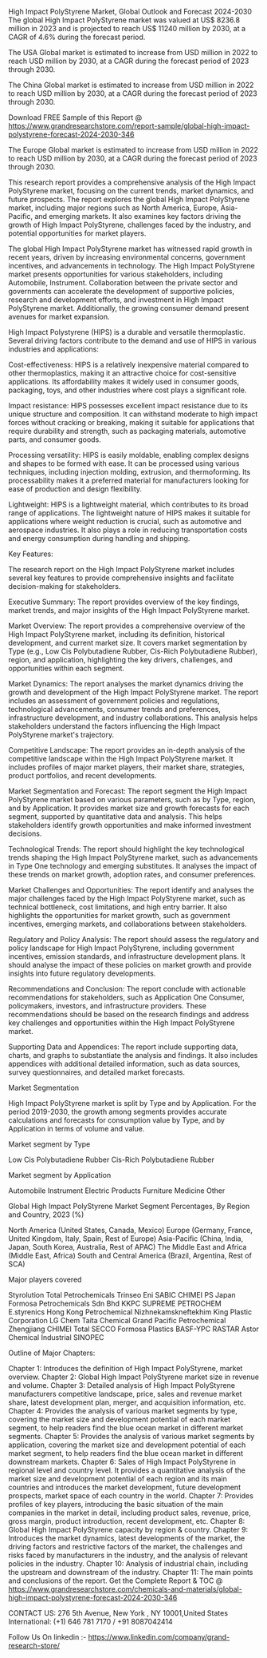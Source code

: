High Impact PolyStyrene Market, Global Outlook and Forecast 2024-2030
The global High Impact PolyStyrene market was valued at US$ 8236.8 million in 2023 and is projected to reach US$ 11240 million by 2030, at a CAGR of 4.6% during the forecast period.

The USA Global market is estimated to increase from USD million in 2022 to reach USD million by 2030, at a CAGR during the forecast period of 2023 through 2030.

The China Global market is estimated to increase from USD million in 2022 to reach USD million by 2030, at a CAGR during the forecast period of 2023 through 2030.

Download FREE Sample of this Report @ https://www.grandresearchstore.com/report-sample/global-high-impact-polystyrene-forecast-2024-2030-346

The Europe Global market is estimated to increase from USD million in 2022 to reach USD million by 2030, at a CAGR during the forecast period of 2023 through 2030.

This research report provides a comprehensive analysis of the High Impact PolyStyrene market, focusing on the current trends, market dynamics, and future prospects. The report explores the global High Impact PolyStyrene market, including major regions such as North America, Europe, Asia-Pacific, and emerging markets. It also examines key factors driving the growth of High Impact PolyStyrene, challenges faced by the industry, and potential opportunities for market players.

The global High Impact PolyStyrene market has witnessed rapid growth in recent years, driven by increasing environmental concerns, government incentives, and advancements in technology. The High Impact PolyStyrene market presents opportunities for various stakeholders, including Automobile, Instrument. Collaboration between the private sector and governments can accelerate the development of supportive policies, research and development efforts, and investment in High Impact PolyStyrene market. Additionally, the growing consumer demand present avenues for market expansion.

High Impact Polystyrene (HIPS) is a durable and versatile thermoplastic. Several driving factors contribute to the demand and use of HIPS in various industries and applications:

Cost-effectiveness: HIPS is a relatively inexpensive material compared to other thermoplastics, making it an attractive choice for cost-sensitive applications. Its affordability makes it widely used in consumer goods, packaging, toys, and other industries where cost plays a significant role.

Impact resistance: HIPS possesses excellent impact resistance due to its unique structure and composition. It can withstand moderate to high impact forces without cracking or breaking, making it suitable for applications that require durability and strength, such as packaging materials, automotive parts, and consumer goods.

Processing versatility: HIPS is easily moldable, enabling complex designs and shapes to be formed with ease. It can be processed using various techniques, including injection molding, extrusion, and thermoforming. Its processability makes it a preferred material for manufacturers looking for ease of production and design flexibility.

Lightweight: HIPS is a lightweight material, which contributes to its broad range of applications. The lightweight nature of HIPS makes it suitable for applications where weight reduction is crucial, such as automotive and aerospace industries. It also plays a role in reducing transportation costs and energy consumption during handling and shipping.

Key Features:

The research report on the High Impact PolyStyrene market includes several key features to provide comprehensive insights and facilitate decision-making for stakeholders.

Executive Summary: The report provides overview of the key findings, market trends, and major insights of the High Impact PolyStyrene market.

Market Overview: The report provides a comprehensive overview of the High Impact PolyStyrene market, including its definition, historical development, and current market size. It covers market segmentation by Type (e.g., Low Cis Polybutadiene Rubber, Cis-Rich Polybutadiene Rubber), region, and application, highlighting the key drivers, challenges, and opportunities within each segment.

Market Dynamics: The report analyses the market dynamics driving the growth and development of the High Impact PolyStyrene market. The report includes an assessment of government policies and regulations, technological advancements, consumer trends and preferences, infrastructure development, and industry collaborations. This analysis helps stakeholders understand the factors influencing the High Impact PolyStyrene market's trajectory.

Competitive Landscape: The report provides an in-depth analysis of the competitive landscape within the High Impact PolyStyrene market. It includes profiles of major market players, their market share, strategies, product portfolios, and recent developments.

Market Segmentation and Forecast: The report segment the High Impact PolyStyrene market based on various parameters, such as by Type, region, and by Application. It provides market size and growth forecasts for each segment, supported by quantitative data and analysis. This helps stakeholders identify growth opportunities and make informed investment decisions.

Technological Trends: The report should highlight the key technological trends shaping the High Impact PolyStyrene market, such as advancements in Type One technology and emerging substitutes. It analyses the impact of these trends on market growth, adoption rates, and consumer preferences.

Market Challenges and Opportunities: The report identify and analyses the major challenges faced by the High Impact PolyStyrene market, such as technical bottleneck, cost limitations, and high entry barrier. It also highlights the opportunities for market growth, such as government incentives, emerging markets, and collaborations between stakeholders.

Regulatory and Policy Analysis: The report should assess the regulatory and policy landscape for High Impact PolyStyrene, including government incentives, emission standards, and infrastructure development plans. It should analyse the impact of these policies on market growth and provide insights into future regulatory developments.

Recommendations and Conclusion: The report conclude with actionable recommendations for stakeholders, such as Application One Consumer, policymakers, investors, and infrastructure providers. These recommendations should be based on the research findings and address key challenges and opportunities within the High Impact PolyStyrene market.

Supporting Data and Appendices: The report include supporting data, charts, and graphs to substantiate the analysis and findings. It also includes appendices with additional detailed information, such as data sources, survey questionnaires, and detailed market forecasts.

Market Segmentation

High Impact PolyStyrene market is split by Type and by Application. For the period 2019-2030, the growth among segments provides accurate calculations and forecasts for consumption value by Type, and by Application in terms of volume and value.

Market segment by Type

Low Cis Polybutadiene Rubber
Cis-Rich Polybutadiene Rubber

Market segment by Application

Automobile
Instrument
Electric Products
Furniture
Medicine
Other

Global High Impact PolyStyrene Market Segment Percentages, By Region and Country, 2023 (%)

North America (United States, Canada, Mexico)
Europe (Germany, France, United Kingdom, Italy, Spain, Rest of Europe)
Asia-Pacific (China, India, Japan, South Korea, Australia, Rest of APAC)
The Middle East and Africa (Middle East, Africa)
South and Central America (Brazil, Argentina, Rest of SCA)

Major players covered

Styrolution
Total Petrochemicals
Trinseo
Eni
SABIC
CHIMEI
PS Japan
Formosa
Petrochemicals Sdn Bhd
KKPC
SUPREME PETROCHEM
E.styrenics
Hong Kong Petrochemical
Nizhnekamskneftekhim
King Plastic Corporation
LG Chem
Taita Chemical
Grand Pacific Petrochemical
Zhengjiang CHIMEI
Total
SECCO
Formosa Plastics
BASF-YPC
RASTAR
Astor Chemical Industrial
SINOPEC

Outline of Major Chapters:

Chapter 1: Introduces the definition of High Impact PolyStyrene, market overview.
Chapter 2: Global High Impact PolyStyrene market size in revenue and volume.
Chapter 3: Detailed analysis of High Impact PolyStyrene manufacturers competitive landscape, price, sales and revenue market share, latest development plan, merger, and acquisition information, etc.
Chapter 4: Provides the analysis of various market segments by type, covering the market size and development potential of each market segment, to help readers find the blue ocean market in different market segments.
Chapter 5: Provides the analysis of various market segments by application, covering the market size and development potential of each market segment, to help readers find the blue ocean market in different downstream markets.
Chapter 6: Sales of High Impact PolyStyrene in regional level and country level. It provides a quantitative analysis of the market size and development potential of each region and its main countries and introduces the market development, future development prospects, market space of each country in the world.
Chapter 7: Provides profiles of key players, introducing the basic situation of the main companies in the market in detail, including product sales, revenue, price, gross margin, product introduction, recent development, etc.
Chapter 8: Global High Impact PolyStyrene capacity by region & country.
Chapter 9: Introduces the market dynamics, latest developments of the market, the driving factors and restrictive factors of the market, the challenges and risks faced by manufacturers in the industry, and the analysis of relevant policies in the industry.
Chapter 10: Analysis of industrial chain, including the upstream and downstream of the industry.
Chapter 11: The main points and conclusions of the report.
Get the Complete Report & TOC @ https://www.grandresearchstore.com/chemicals-and-materials/global-high-impact-polystyrene-forecast-2024-2030-346

CONTACT US:
276 5th Avenue, New York , NY 10001,United States
International: (+1) 646 781 7170 / +91 8087042414

Follow Us On linkedin :- https://www.linkedin.com/company/grand-research-store/
